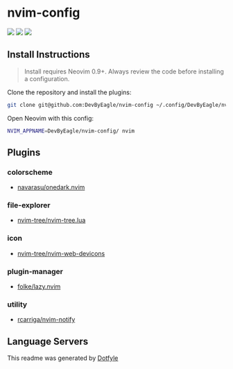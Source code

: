 # nvim-config

<a href="https://dotfyle.com/DevByEagle/nvim-config"><img src="https://dotfyle.com/DevByEagle/nvim-config/badges/plugins?style=flat" /></a>
<a href="https://dotfyle.com/DevByEagle/nvim-config"><img src="https://dotfyle.com/DevByEagle/nvim-config/badges/leaderkey?style=flat" /></a>
<a href="https://dotfyle.com/DevByEagle/nvim-config"><img src="https://dotfyle.com/DevByEagle/nvim-config/badges/plugin-manager?style=flat" /></a>


## Install Instructions

 > Install requires Neovim 0.9+. Always review the code before installing a configuration.

Clone the repository and install the plugins:

```sh
git clone git@github.com:DevByEagle/nvim-config ~/.config/DevByEagle/nvim-config
```

Open Neovim with this config:

```sh
NVIM_APPNAME=DevByEagle/nvim-config/ nvim
```

## Plugins

### colorscheme

+ [navarasu/onedark.nvim](https://dotfyle.com/plugins/navarasu/onedark.nvim)
### file-explorer

+ [nvim-tree/nvim-tree.lua](https://dotfyle.com/plugins/nvim-tree/nvim-tree.lua)
### icon

+ [nvim-tree/nvim-web-devicons](https://dotfyle.com/plugins/nvim-tree/nvim-web-devicons)
### plugin-manager

+ [folke/lazy.nvim](https://dotfyle.com/plugins/folke/lazy.nvim)
### utility

+ [rcarriga/nvim-notify](https://dotfyle.com/plugins/rcarriga/nvim-notify)
## Language Servers



 This readme was generated by [Dotfyle](https://dotfyle.com)
